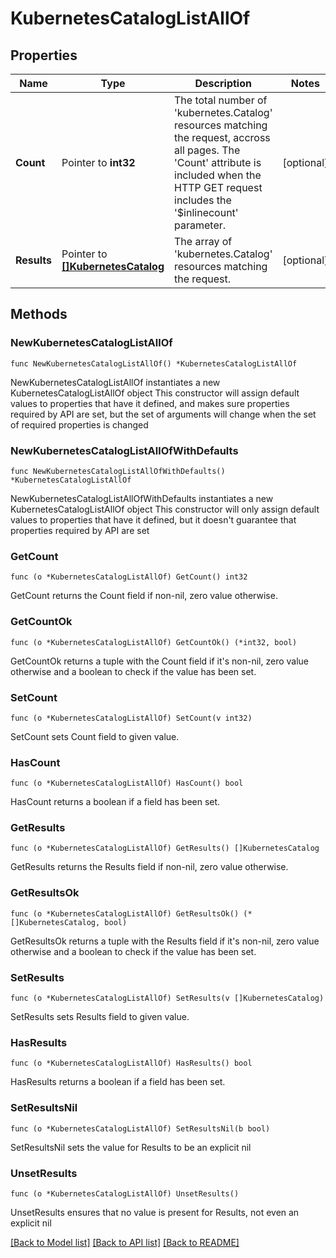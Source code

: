 # KubernetesCatalogListAllOf

## Properties

Name | Type | Description | Notes
------------ | ------------- | ------------- | -------------
**Count** | Pointer to **int32** | The total number of &#39;kubernetes.Catalog&#39; resources matching the request, accross all pages. The &#39;Count&#39; attribute is included when the HTTP GET request includes the &#39;$inlinecount&#39; parameter. | [optional] 
**Results** | Pointer to [**[]KubernetesCatalog**](KubernetesCatalog.md) | The array of &#39;kubernetes.Catalog&#39; resources matching the request. | [optional] 

## Methods

### NewKubernetesCatalogListAllOf

`func NewKubernetesCatalogListAllOf() *KubernetesCatalogListAllOf`

NewKubernetesCatalogListAllOf instantiates a new KubernetesCatalogListAllOf object
This constructor will assign default values to properties that have it defined,
and makes sure properties required by API are set, but the set of arguments
will change when the set of required properties is changed

### NewKubernetesCatalogListAllOfWithDefaults

`func NewKubernetesCatalogListAllOfWithDefaults() *KubernetesCatalogListAllOf`

NewKubernetesCatalogListAllOfWithDefaults instantiates a new KubernetesCatalogListAllOf object
This constructor will only assign default values to properties that have it defined,
but it doesn't guarantee that properties required by API are set

### GetCount

`func (o *KubernetesCatalogListAllOf) GetCount() int32`

GetCount returns the Count field if non-nil, zero value otherwise.

### GetCountOk

`func (o *KubernetesCatalogListAllOf) GetCountOk() (*int32, bool)`

GetCountOk returns a tuple with the Count field if it's non-nil, zero value otherwise
and a boolean to check if the value has been set.

### SetCount

`func (o *KubernetesCatalogListAllOf) SetCount(v int32)`

SetCount sets Count field to given value.

### HasCount

`func (o *KubernetesCatalogListAllOf) HasCount() bool`

HasCount returns a boolean if a field has been set.

### GetResults

`func (o *KubernetesCatalogListAllOf) GetResults() []KubernetesCatalog`

GetResults returns the Results field if non-nil, zero value otherwise.

### GetResultsOk

`func (o *KubernetesCatalogListAllOf) GetResultsOk() (*[]KubernetesCatalog, bool)`

GetResultsOk returns a tuple with the Results field if it's non-nil, zero value otherwise
and a boolean to check if the value has been set.

### SetResults

`func (o *KubernetesCatalogListAllOf) SetResults(v []KubernetesCatalog)`

SetResults sets Results field to given value.

### HasResults

`func (o *KubernetesCatalogListAllOf) HasResults() bool`

HasResults returns a boolean if a field has been set.

### SetResultsNil

`func (o *KubernetesCatalogListAllOf) SetResultsNil(b bool)`

 SetResultsNil sets the value for Results to be an explicit nil

### UnsetResults
`func (o *KubernetesCatalogListAllOf) UnsetResults()`

UnsetResults ensures that no value is present for Results, not even an explicit nil

[[Back to Model list]](../README.md#documentation-for-models) [[Back to API list]](../README.md#documentation-for-api-endpoints) [[Back to README]](../README.md)


